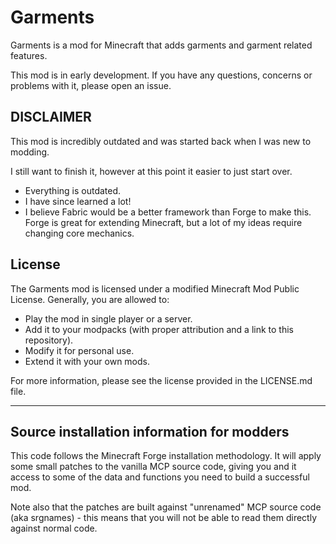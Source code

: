 # Garments
Garments is a mod for Minecraft that adds garments and garment related features.

This mod is in early development. If you have any questions, concerns or problems
with it, please open an issue.

## **DISCLAIMER**
This mod is incredibly outdated and was started back when I was new to modding.

I still want to finish it, however at this point it easier to just start over.

- Everything is outdated.
- I have since learned a lot!
- I believe Fabric would be a better framework than Forge to make this.
  Forge is great for extending Minecraft, but a lot of my ideas require
  changing core mechanics.

## License
The Garments mod is licensed under a modified Minecraft Mod Public License.
Generally, you are allowed to:

- Play the mod in single player or a server.
- Add it to your modpacks (with proper attribution and a link to this repository).
- Modify it for personal use.
- Extend it with your own mods.

For more information, please see the license provided in the LICENSE.md file.

-------------------------------------------
Source installation information for modders
-------------------------------------------
This code follows the Minecraft Forge installation methodology. It will apply
some small patches to the vanilla MCP source code, giving you and it access 
to some of the data and functions you need to build a successful mod.

Note also that the patches are built against "unrenamed" MCP source code (aka
srgnames) - this means that you will not be able to read them directly against
normal code.

